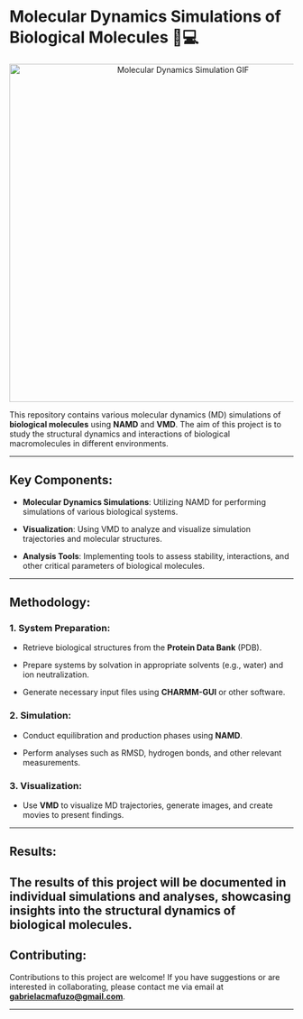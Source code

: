 #  Molecular Dynamics Simulations of Biological Molecules 🧬💻

<div align="center">
  <img src="https://github.com/gabimafuzo/NAMD/blob/eef890ad992f9ba255e50af4400bad1947774a50/HIV%20Protease%20-%205YOK/proteinacomp.gif" alt="Molecular Dynamics Simulation GIF" width="600px">
</div>

This repository contains various molecular dynamics (MD) simulations of **biological molecules** using **NAMD** and **VMD**. The aim of this project is to study the structural dynamics and interactions of biological macromolecules in different environments.

---

## **Key Components**:
- **Molecular Dynamics Simulations**: Utilizing NAMD for performing simulations of various biological systems.
  
- **Visualization**: Using VMD to analyze and visualize simulation trajectories and molecular structures.

- **Analysis Tools**: Implementing tools to assess stability, interactions, and other critical parameters of biological molecules.

---

## **Methodology**:

### **1. System Preparation**:
- Retrieve biological structures from the **Protein Data Bank** (PDB).
  
- Prepare systems by solvation in appropriate solvents (e.g., water) and ion neutralization.
  
- Generate necessary input files using **CHARMM-GUI** or other software.

### **2. Simulation**:
- Conduct equilibration and production phases using **NAMD**.
  
- Perform analyses such as RMSD, hydrogen bonds, and other relevant measurements.

### **3. Visualization**:
- Use **VMD** to visualize MD trajectories, generate images, and create movies to present findings.

---

## **Results**:
The results of this project will be documented in individual simulations and analyses, showcasing insights into the structural dynamics of biological molecules.
---


## **Contributing**:
Contributions to this project are welcome! If you have suggestions or are interested in collaborating, please contact me via email at **gabrielacmafuzo@gmail.com**.

---
